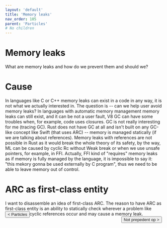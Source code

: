 ```yaml
---
layout: 'default'
title: 'Memory leaks'
nav_order: 105
parent: 'Particles'
# No children
---
```


# Memory leaks

What are memory leaks and how do we prevent them and should we?

# Cause

In languages like C or C++ memory leaks can exist in a code in any way, it is not what we actually interested in. The question is -- can we help user avoid memory leaks?
In languages with automatic memory management memory leaks can still exist, and it can be not a user fault, V8 GC can have some troubles when, for example, code uses closures.
GC is not really interesting for me (tracing GC). Rust does not have GC at all and isn't built on any GC-like concept like Swift (that uses ARC) -- memory is managed statically (if we are talking about references). 
Memory leaks with references are not possible in Rust as it would break the whole theory of its safety, by the way, ML can be caused by cyclic Rc without Weak break or when we use unsafe pointers, for example, in FFI.
Actually, FFI kind of "requires" memory leaks as if memory is fully managed by the language, it is impossible to say it: "this mekory gonna be used externally by C program", thus we need to be able to leave memory out of control.

# ARC as first-class entity

I want to disassemble an idea of first-class ARC. The reason to have ARC as first-class entity is an ability to statically check wherever a problem like cyclic references occur and may cause a memory leak.
<button class="btn btn-outline" style="float: left;">
    <a style="text-decoration: none;" href="/Jacy-Dev-Book/particles/index.html">< Particles</a>
</button>
<button class="btn btn-outline" style="float: right;">
    <a style="text-decoration: none;" href="/Jacy-Dev-Book/particles/not-prepedent-op.html">Not prepedent op ></a>
</button>
